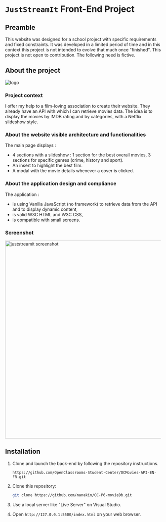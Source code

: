 # `JustStreamIt` Front-End Project

## Preamble
This website was designed for a school project with specific requirements and fixed constraints.
It was developed in a limited period of time and in this context this project is not intended
to evolve that much once "finished". This project is not open to contribution.
The following need is fictive.

## About the project
![logo](https://github.com/nanakin/OC-P2-scrap/assets/14202917/a53f19c3-7d61-4840-9c24-d3ecb1cd088b)

### Project context
I offer my help to a film-loving association to create their website. They already have an API with which I can retrieve movies data. The idea is to display the movies by IMDB rating and by categories, with a Netflix slideshow style.

### About the website visible architecture and functionalities
The main page displays :
- 4 sections with a slideshow : 1 section for the best overall movies, 3 sections for specific genres (crime, history and sport).
- An insert to highlight the best film.
- A modal with the movie details whenever a cover is clicked.

### About the application design and compliance
The application : 
- is using Vanilla JavaScript (no framework) to retrieve data from the API and to display dynamic content,
- is valid W3C HTML and W3C CSS,
- is compatible with small screens.

### Screenshot
<img src="https://github.com/nanakin/OC-P2-scrap/assets/14202917/d4623c56-481d-4747-8c85-ed862d51016e" alt="juststreamit screenshot" width="640"/>


## Installation
1. Clone and launch the back-end by following the repository instructions.
   ```
   https://github.com/OpenClassrooms-Student-Center/OCMovies-API-EN-FR.git
   ```

2. Clone this repository:
   ```sh
   git clone https://github.com/nanakin/OC-P6-movieDb.git
   ```
3. Use a local server like "Live Server" on Visual Studio.

4. Open `http://127.0.0.1:5500/index.html` on your web browser.